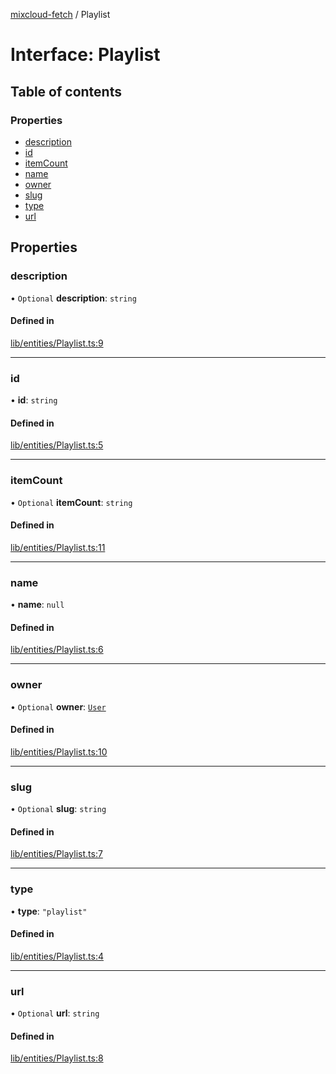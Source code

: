 [mixcloud-fetch](../README.md) / Playlist

# Interface: Playlist

## Table of contents

### Properties

- [description](Playlist.md#description)
- [id](Playlist.md#id)
- [itemCount](Playlist.md#itemcount)
- [name](Playlist.md#name)
- [owner](Playlist.md#owner)
- [slug](Playlist.md#slug)
- [type](Playlist.md#type)
- [url](Playlist.md#url)

## Properties

### description

• `Optional` **description**: `string`

#### Defined in

[lib/entities/Playlist.ts:9](https://github.com/patrickkfkan/mixcloud-fetch/blob/1cf2daf/src/lib/entities/Playlist.ts#L9)

___

### id

• **id**: `string`

#### Defined in

[lib/entities/Playlist.ts:5](https://github.com/patrickkfkan/mixcloud-fetch/blob/1cf2daf/src/lib/entities/Playlist.ts#L5)

___

### itemCount

• `Optional` **itemCount**: `string`

#### Defined in

[lib/entities/Playlist.ts:11](https://github.com/patrickkfkan/mixcloud-fetch/blob/1cf2daf/src/lib/entities/Playlist.ts#L11)

___

### name

• **name**: ``null``

#### Defined in

[lib/entities/Playlist.ts:6](https://github.com/patrickkfkan/mixcloud-fetch/blob/1cf2daf/src/lib/entities/Playlist.ts#L6)

___

### owner

• `Optional` **owner**: [`User`](User.md)

#### Defined in

[lib/entities/Playlist.ts:10](https://github.com/patrickkfkan/mixcloud-fetch/blob/1cf2daf/src/lib/entities/Playlist.ts#L10)

___

### slug

• `Optional` **slug**: `string`

#### Defined in

[lib/entities/Playlist.ts:7](https://github.com/patrickkfkan/mixcloud-fetch/blob/1cf2daf/src/lib/entities/Playlist.ts#L7)

___

### type

• **type**: ``"playlist"``

#### Defined in

[lib/entities/Playlist.ts:4](https://github.com/patrickkfkan/mixcloud-fetch/blob/1cf2daf/src/lib/entities/Playlist.ts#L4)

___

### url

• `Optional` **url**: `string`

#### Defined in

[lib/entities/Playlist.ts:8](https://github.com/patrickkfkan/mixcloud-fetch/blob/1cf2daf/src/lib/entities/Playlist.ts#L8)
